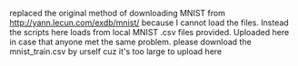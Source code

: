 replaced the original method of downloading MNIST from http://yann.lecun.com/exdb/mnist/ because I cannot load the files. Instead the scripts here loads from local MNIST .csv files provided. Uploaded here in case that anyone met the same problem.
please download the mnist_train.csv by urself cuz it's too large to upload here
